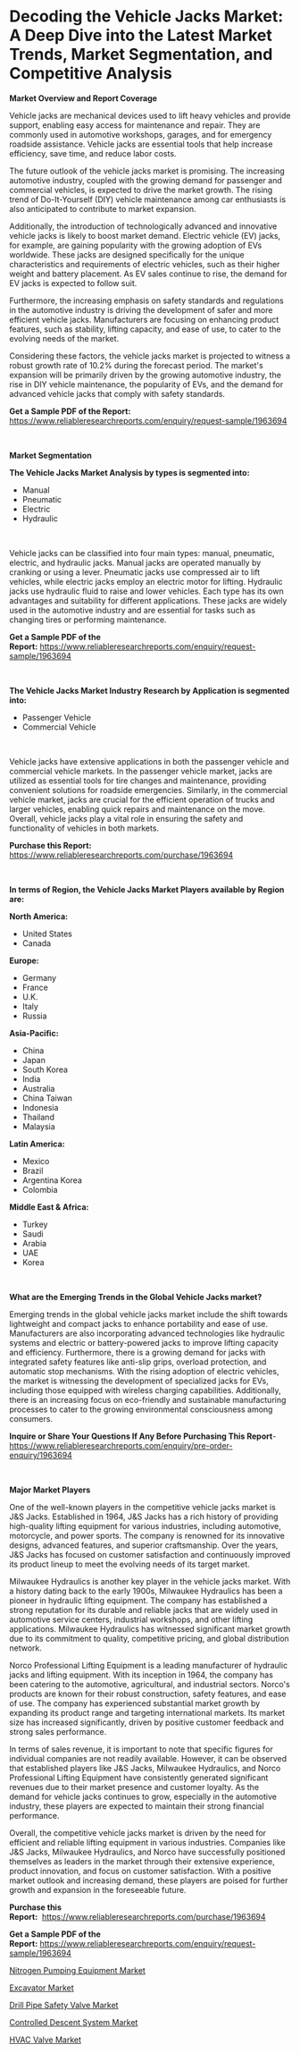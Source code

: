 <p><h1>Decoding the Vehicle Jacks Market: A Deep Dive into the Latest Market Trends, Market Segmentation, and Competitive Analysis</h1></p><p><strong>Market Overview and Report Coverage</strong></p>
<p><p>Vehicle jacks are mechanical devices used to lift heavy vehicles and provide support, enabling easy access for maintenance and repair. They are commonly used in automotive workshops, garages, and for emergency roadside assistance. Vehicle jacks are essential tools that help increase efficiency, save time, and reduce labor costs.</p><p>The future outlook of the vehicle jacks market is promising. The increasing automotive industry, coupled with the growing demand for passenger and commercial vehicles, is expected to drive the market growth. The rising trend of Do-It-Yourself (DIY) vehicle maintenance among car enthusiasts is also anticipated to contribute to market expansion.</p><p>Additionally, the introduction of technologically advanced and innovative vehicle jacks is likely to boost market demand. Electric vehicle (EV) jacks, for example, are gaining popularity with the growing adoption of EVs worldwide. These jacks are designed specifically for the unique characteristics and requirements of electric vehicles, such as their higher weight and battery placement. As EV sales continue to rise, the demand for EV jacks is expected to follow suit.</p><p>Furthermore, the increasing emphasis on safety standards and regulations in the automotive industry is driving the development of safer and more efficient vehicle jacks. Manufacturers are focusing on enhancing product features, such as stability, lifting capacity, and ease of use, to cater to the evolving needs of the market.</p><p>Considering these factors, the vehicle jacks market is projected to witness a robust growth rate of 10.2% during the forecast period. The market's expansion will be primarily driven by the growing automotive industry, the rise in DIY vehicle maintenance, the popularity of EVs, and the demand for advanced vehicle jacks that comply with safety standards.</p></p>
<p><strong>Get a Sample PDF of the Report:</strong> <a href="https://www.reliableresearchreports.com/enquiry/request-sample/1963694">https://www.reliableresearchreports.com/enquiry/request-sample/1963694</a></p>
<p>&nbsp;</p>
<p><strong>Market Segmentation</strong></p>
<p><strong>The Vehicle Jacks Market Analysis by types is segmented into:</strong></p>
<p><ul><li>Manual</li><li>Pneumatic</li><li>Electric</li><li>Hydraulic</li></ul></p>
<p>&nbsp;</p>
<p><p>Vehicle jacks can be classified into four main types: manual, pneumatic, electric, and hydraulic jacks. Manual jacks are operated manually by cranking or using a lever. Pneumatic jacks use compressed air to lift vehicles, while electric jacks employ an electric motor for lifting. Hydraulic jacks use hydraulic fluid to raise and lower vehicles. Each type has its own advantages and suitability for different applications. These jacks are widely used in the automotive industry and are essential for tasks such as changing tires or performing maintenance.</p></p>
<p><strong>Get a Sample PDF of the Report:</strong>&nbsp;<a href="https://www.reliableresearchreports.com/enquiry/request-sample/1963694">https://www.reliableresearchreports.com/enquiry/request-sample/1963694</a></p>
<p>&nbsp;</p>
<p><strong>The Vehicle Jacks Market Industry Research by Application is segmented into:</strong></p>
<p><ul><li>Passenger Vehicle</li><li>Commercial Vehicle</li></ul></p>
<p>&nbsp;</p>
<p><p>Vehicle jacks have extensive applications in both the passenger vehicle and commercial vehicle markets. In the passenger vehicle market, jacks are utilized as essential tools for tire changes and maintenance, providing convenient solutions for roadside emergencies. Similarly, in the commercial vehicle market, jacks are crucial for the efficient operation of trucks and larger vehicles, enabling quick repairs and maintenance on the move. Overall, vehicle jacks play a vital role in ensuring the safety and functionality of vehicles in both markets.</p></p>
<p><strong>Purchase this Report:</strong>&nbsp; <a href="https://www.reliableresearchreports.com/purchase/1963694">https://www.reliableresearchreports.com/purchase/1963694</a></p>
<p>&nbsp;</p>
<p><strong>In terms of Region, the Vehicle Jacks Market Players available by Region are:</strong></p>
<p>
    <p> <strong> North America: </strong>
        <ul>
            <li>United States</li>
            <li>Canada</li>
        </ul>
        </p> 
    <p> <strong> Europe: </strong>
        <ul>
            <li>Germany</li>
            <li>France</li>
            <li>U.K.</li>
            <li>Italy</li>
            <li>Russia</li>
        </ul>
        </p> 
    <p> <strong> Asia-Pacific: </strong>
        <ul>
            <li>China</li>
            <li>Japan</li>
            <li>South Korea</li>
            <li>India</li>
            <li>Australia</li>
            <li>China Taiwan</li>
            <li>Indonesia</li>
            <li>Thailand</li>
            <li>Malaysia</li>
        </ul>
        </p> 
    <p> <strong> Latin America: </strong>
        <ul>
            <li>Mexico</li>
            <li>Brazil</li>
            <li>Argentina Korea</li>
            <li>Colombia</li>
        </ul>
        </p> 
    <p> <strong> Middle East & Africa: </strong>
        <ul>
            <li>Turkey</li>
            <li>Saudi</li>
            <li>Arabia</li>
            <li>UAE</li>
            <li>Korea</li>
        </ul>
    </p>
    </p>
<p>&nbsp;</p>
<p><strong>What are the Emerging Trends in the Global Vehicle Jacks market?</strong></p>
<p><p>Emerging trends in the global vehicle jacks market include the shift towards lightweight and compact jacks to enhance portability and ease of use. Manufacturers are also incorporating advanced technologies like hydraulic systems and electric or battery-powered jacks to improve lifting capacity and efficiency. Furthermore, there is a growing demand for jacks with integrated safety features like anti-slip grips, overload protection, and automatic stop mechanisms. With the rising adoption of electric vehicles, the market is witnessing the development of specialized jacks for EVs, including those equipped with wireless charging capabilities. Additionally, there is an increasing focus on eco-friendly and sustainable manufacturing processes to cater to the growing environmental consciousness among consumers.</p></p>
<p><strong>Inquire or Share Your Questions If Any Before Purchasing This Report</strong>- <a href="https://www.reliableresearchreports.com/enquiry/pre-order-enquiry/1963694">https://www.reliableresearchreports.com/enquiry/pre-order-enquiry/1963694</a></p>
<p>&nbsp;</p>
<p><strong>Major Market Players</strong></p>
<p><p>One of the well-known players in the competitive vehicle jacks market is J&S Jacks. Established in 1964, J&S Jacks has a rich history of providing high-quality lifting equipment for various industries, including automotive, motorcycle, and power sports. The company is renowned for its innovative designs, advanced features, and superior craftsmanship. Over the years, J&S Jacks has focused on customer satisfaction and continuously improved its product lineup to meet the evolving needs of its target market.</p><p>Milwaukee Hydraulics is another key player in the vehicle jacks market. With a history dating back to the early 1900s, Milwaukee Hydraulics has been a pioneer in hydraulic lifting equipment. The company has established a strong reputation for its durable and reliable jacks that are widely used in automotive service centers, industrial workshops, and other lifting applications. Milwaukee Hydraulics has witnessed significant market growth due to its commitment to quality, competitive pricing, and global distribution network.</p><p>Norco Professional Lifting Equipment is a leading manufacturer of hydraulic jacks and lifting equipment. With its inception in 1964, the company has been catering to the automotive, agricultural, and industrial sectors. Norco's products are known for their robust construction, safety features, and ease of use. The company has experienced substantial market growth by expanding its product range and targeting international markets. Its market size has increased significantly, driven by positive customer feedback and strong sales performance.</p><p>In terms of sales revenue, it is important to note that specific figures for individual companies are not readily available. However, it can be observed that established players like J&S Jacks, Milwaukee Hydraulics, and Norco Professional Lifting Equipment have consistently generated significant revenues due to their market presence and customer loyalty. As the demand for vehicle jacks continues to grow, especially in the automotive industry, these players are expected to maintain their strong financial performance.</p><p>Overall, the competitive vehicle jacks market is driven by the need for efficient and reliable lifting equipment in various industries. Companies like J&S Jacks, Milwaukee Hydraulics, and Norco have successfully positioned themselves as leaders in the market through their extensive experience, product innovation, and focus on customer satisfaction. With a positive market outlook and increasing demand, these players are poised for further growth and expansion in the foreseeable future.</p></p>
<p><strong>Purchase this Report:</strong>&nbsp;&nbsp;<a href="https://www.reliableresearchreports.com/purchase/1963694">https://www.reliableresearchreports.com/purchase/1963694</a></p>
<p></p>
<p><strong>Get a Sample PDF of the Report:</strong>&nbsp;<a href="https://www.reliableresearchreports.com/enquiry/request-sample/1963694">https://www.reliableresearchreports.com/enquiry/request-sample/1963694</a></p>
<p><p><a href="https://www.linkedin.com/pulse/nitrogen-pumping-equipment-market-size-growth-forecast-from-wabbe/">Nitrogen Pumping Equipment Market</a></p><p><a href="https://medium.com/@claudekunze/excavator-market-analysis-its-cagr-market-segmentation-and-global-industry-overview-776c0c125923">Excavator Market</a></p><p><a href="https://www.linkedin.com/pulse/drill-pipe-safety-valve-market-size-2023-2030-global-industrial-eiche/">Drill Pipe Safety Valve Market</a></p><p><a href="https://www.linkedin.com/pulse/controlled-descent-system-market-insights-players-forecast-x1aze/">Controlled Descent System Market</a></p><p><a href="https://medium.com/@aureliarice2023/hvac-valve-market-the-key-to-successful-business-strategy-forecast-till-2030-b816d23360a5">HVAC Valve Market</a></p></p>